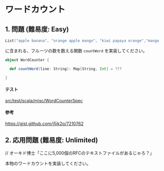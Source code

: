 # ワードカウント

## 1. 問題 (難易度: Easy)

```scala
List("apple banana", "orange apple mango", "kiwi papaya orange","mango orange muscat apple")
```

に含まれる、フルーツの数を数える関数 `countWord` を実装してください。

```scala
object WordCounter {

  def countWord(line: String): Map[String, Int] = ???

}
```

#### テスト

[src/test/scala/misc/WordCounterSpec](../src/test/scala/misc/WordCounterSpec)


#### 参考

https://gist.github.com/j5ik2o/7210762


## 2. 応用問題 (難易度: Unlimited)

// オーキド博士「ここに5,000個のRFCのテキストファイルがあるじゃろ？」

本物のワードカウントを実装してください。

